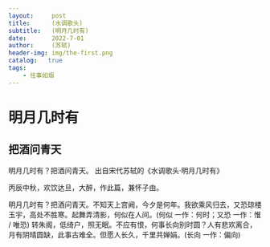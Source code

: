 ```yaml
---
layout:     post
title:      (水调歌头)
subtitle:   (明月几时有)
date:       2022-7-01
author:     (苏轼)
header-img: img/the-first.png
catalog:   true
tags:
    - 往事如烟
---
```

# 明月几时有
## 把酒问青天
明月几时有？把酒问青天。
出自宋代苏轼的《水调歌头·明月几时有》

丙辰中秋，欢饮达旦，大醉，作此篇，兼怀子由。

明月几时有？把酒问青天。不知天上宫阙，今夕是何年。我欲乘风归去，又恐琼楼玉宇，高处不胜寒。起舞弄清影，何似在人间。(何似 一作：何时；又恐 一作：惟 / 唯恐)
转朱阁，低绮户，照无眠。不应有恨，何事长向别时圆？人有悲欢离合，月有阴晴圆缺，此事古难全。但愿人长久，千里共婵娟。(长向 一作：偏向)
